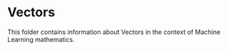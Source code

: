 # Vectors

This folder contains information about Vectors in the context of Machine Learning mathematics.